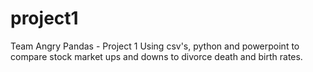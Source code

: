 # project1
Team Angry Pandas - Project 1
Using csv's, python and powerpoint to compare stock market ups and downs to divorce death and birth rates.
